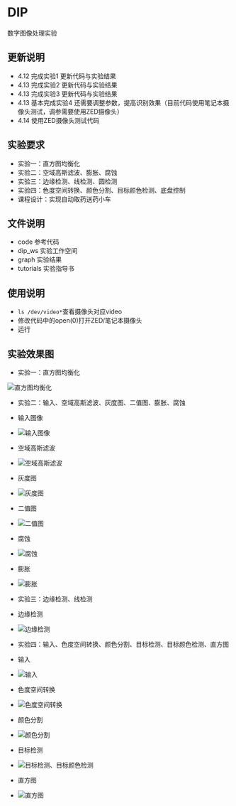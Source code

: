 # DIP
数字图像处理实验
## 更新说明
- 4.12 完成实验1 更新代码与实验结果
- 4.13 完成实验2 更新代码与实验结果
- 4.13 完成实验3 更新代码与实验结果
- 4.13 基本完成实验4 还需要调整参数，提高识别效果（目前代码使用笔记本摄像头测试，调参需要使用ZED摄像头）
- 4.14 使用ZED摄像头测试代码

## 实验要求
- 实验一：直方图均衡化
- 实验二：空域高斯滤波、膨胀、腐蚀
- 实验三：边缘检测、线检测、圆检测
- 实验四：色度空间转换、颜色分割、目标颜色检测、底盘控制
- 课程设计：实现自动取药送药小车

## 文件说明
- code 参考代码
- dip_ws 实验工作空间
- graph 实验结果
- tutorials 实验指导书

## 使用说明
- `ls /dev/video*`查看摄像头对应video
- 修改代码中的open(0)打开ZED/笔记本摄像头
- 运行

## 实验效果图
- 实验一：直方图均衡化

![直方图均衡化](https://github.com/OriTwil/DIP/blob/main/graph/exp1(3).png)

- 实验二：输入、空域高斯滤波、灰度图、二值图、膨胀、腐蚀

- 输入图像
- ![输入图像](https://github.com/OriTwil/DIP/blob/main/graph/exp2(in).png)
- 空域高斯滤波
- ![空域高斯滤波](https://github.com/OriTwil/DIP/blob/main/graph/exp2(filtered).png)
- 灰度图
- ![灰度图](https://github.com/OriTwil/DIP/blob/main/graph/exp2(gray).png)
- 二值图
- ![二值图](https://github.com/OriTwil/DIP/blob/main/graph/exp2(binary).png)
- 腐蚀
- ![腐蚀](https://github.com/OriTwil/DIP/blob/main/graph/exp2(eroded).png)
- 膨胀
- ![膨胀](https://github.com/OriTwil/DIP/blob/main/graph/exp2(dilated).png)

- 实验三：边缘检测、线检测
- 边缘检测
- ![边缘检测](https://github.com/OriTwil/DIP/blob/main/graph/exp3(edge).png)

- 实验四：输入、色度空间转换、颜色分割、目标检测、目标颜色检测、直方图
- 输入
- ![输入](https://github.com/OriTwil/DIP/blob/main/graph/exp4(10).png)
- 色度空间转换
- ![色度空间转换](https://github.com/OriTwil/DIP/blob/main/graph/exp4(8)png.png)
- 颜色分割
- ![颜色分割](https://github.com/OriTwil/DIP/blob/main/graph/exp4(9).png)
- 目标检测
- ![目标检测、目标颜色检测](https://github.com/OriTwil/DIP/blob/main/graph/expr4(7).png)
- 直方图
- ![直方图](https://github.com/OriTwil/DIP/blob/main/graph/exp4(hist).png)
